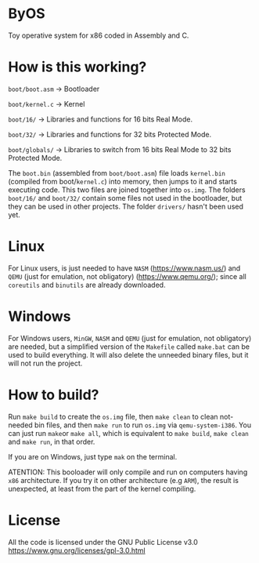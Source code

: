 ﻿# ByOS
Toy operative system for x86 coded in Assembly and C.

# How is this working?
`boot/boot.asm` -> Bootloader

`boot/kernel.c` -> Kernel

`boot/16/` -> Libraries and functions for 16 bits Real Mode.

`boot/32/` -> Libraries and functions for 32 bits Protected Mode.

`boot/globals/` -> Libraries to switch from 16 bits Real Mode to 32 bits Protected Mode.

The `boot.bin` (assembled from `boot/boot.asm`) file loads `kernel.bin` (compiled from boot/`kernel.c`) into memory, then jumps to it and starts executing code. This two files are joined together into `os.img`. The folders `boot/16/` and `boot/32/` contain some files not used in the bootloader, but they can be used in other projects. The folder `drivers/` hasn't been used yet.

# Linux
For Linux users, is just needed to have `NASM` (https://www.nasm.us/) and `QEMU` (just for emulation, not obligatory) (https://www.qemu.org/); since all `coreutils` and `binutils` are already downloaded.

# Windows
For Windows users, `MinGW`, `NASM` and `QEMU` (just for emulation, not obligatory) are needed, but a simplified version of the `Makefile` called `make.bat` can be used to build everything. It will also delete the unneeded binary files, but it will not run the project.

# How to build?
Run `make build` to create the `os.img` file, then `make clean` to clean not-needed bin files, and then `make run` to run `os.img` via `qemu-system-i386`. You can just run `make`or `make all`, which is equivalent to `make build`, `make clean` and `make run`, in that order.

If you are on Windows, just type `mak` on the terminal.

ATENTION: This booloader will only compile and run on computers having `x86` architecture. If you try it on other architecture (e.g `ARM`), the result is unexpected, at least from the part of the kernel compiling.

# License
All the code is licensed under the GNU Public License v3.0 
https://www.gnu.org/licenses/gpl-3.0.html
